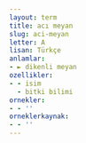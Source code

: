 ```yaml
---
layout: term
title: acı meyan
slug: aci-meyan
letter: A
lisan: Türkçe
anlamlar:
- ► dikenli meyan
ozellikler:
- - isim
  - bitki bilimi
ornekler:
- - ''
orneklerkaynak:
- - ''
---
```

